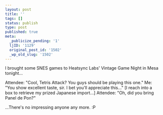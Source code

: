 ```yaml
---
layout: post
title: ''
tags: []
status: publish
type: post
published: true
meta:
  _publicize_pending: '1'
  ljID: '1129'
  original_post_id: '1502'
  _wp_old_slug: '1502'
---
```

I brought some SNES games to Heatsync Labs' Vintage Game Night in Mesa tonight...

Attendee: "Cool, Tetris Attack?  You guys should be playing this one."
Me: "You show excellent taste, sir.  I bet you'll appreciate this..."  [I reach into a box to retrieve my prized Japanese import...]
Attendee: "Oh, did you bring Panel de Pon?"

...There's no impressing anyone any more.  :P
